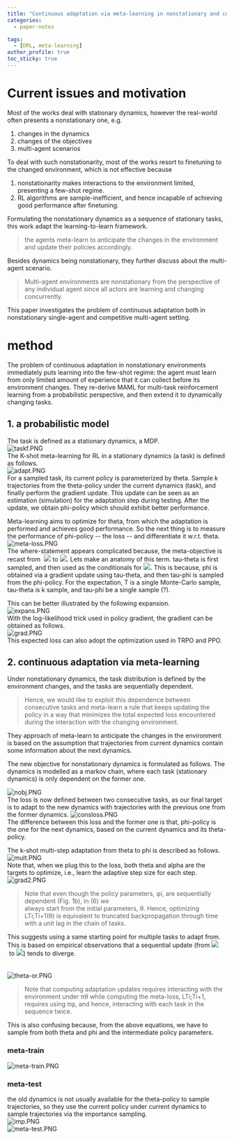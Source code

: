 ```yaml
---
title: "Continuous adaptation via meta-learning in nonstationary and competitive envrionments."
categories:
  - paper-notes

tags:
  - [DRL, meta-learning]
author_profile: true
toc_sticky: true
---
```

<a name="bd8bc354"></a>
# Current issues and motivation
Most of the works deal with stationary dynamics, however the real-world often presents a nonstationary one, e.g. 
1. changes in the dynamics
1. changes of the objectives
1. multi-agent scenarios

To deal with such nonstationarity, most of the works resort to finetuning to the changed environment, which is not effective because
1. nonstationarity makes interactions to the environment limited, presenting a few-shot regime.
1. RL algorithms are sample-inefficient, and hence incapable of achieving good performance after finetuning.

Formulating the nonstationary dynamics as a sequence of stationary tasks, this work adapt the learning-to-learn framework.
> the agents meta-learn to anticipate the changes in the environment and update their policies accordingly. 


Besides dynamics being nonstationary, they further discuss about the multi-agent scenario.
> Multi-agent environments are nonstationary from the perspective of any individual agent since all actors are learning and changing concurrently.


This paper investigates the problem of continuous adaptation both in nonstationary single-agent and competitive multi-agent setting.

<a name="method"></a>
# method
The problem of continuous adaptation in nonstationary environments immediately puts learning into the few-shot regime: the agent must learn from only limited amount of experience that it can collect before its environment changes.  They re-derive MAML for multi-task reinforcement learning from a probabilistic perspective, and then extend it to dynamically changing tasks.

<a name="dbb9620d"></a>
## 1. a probabilistic model
The task is defined as a stationary dynamics, a MDP.<br />
![taskf.PNG](https://cdn.nlark.com/yuque/0/2019/png/278890/1551420046239-4649ad63-d8c4-45a7-a992-e0ffd197a9be.png#align=left&display=inline&height=183&name=taskf.PNG&originHeight=213&originWidth=870&size=78745&status=done&width=746)<br />The K-shot meta-learning for RL in a stationary dynamics (a task) is defined as follows.<br />
![adapt.PNG](https://cdn.nlark.com/yuque/0/2019/png/278890/1551420294068-8be3767a-dc85-4f57-8c74-3b70a3ced63c.png#align=left&display=inline&height=191&name=adapt.PNG&originHeight=221&originWidth=865&size=78939&status=done&width=746)<br />For a sampled task, its current policy is parameterized by theta. Sample k trajectories from the theta-policy under the current dynamics (task), and finally perform the gradient update. This update can be seen as an estimation (simulation) for the adaptation step during testing. After the update, we obtain phi-policy which should exhibit better performance.

Meta-learning aims to optimize for theta, from which the adaptation is performed and achieves good performance. So the next thing is to measure the performance of phi-policy -- the loss -- and differentiate it w.r.t. theta.<br />
![meta-loss.PNG](https://cdn.nlark.com/yuque/0/2019/png/278890/1551420764625-5a32500c-18cd-4c69-9a9c-188ef672e553.png#align=left&display=inline&height=114&name=meta-loss.PNG&originHeight=131&originWidth=860&size=38230&status=done&width=746)<br />The where-statement appears complicated because, the meta-objective is recast from 
![](https://cdn.nlark.com/yuque/__latex/3880a6e4e439e6a5081bec492868ac06.svg#card=math&code=L_T%28%5Ctau_%5Cphi%29&height=25&width=49) to ![](https://cdn.nlark.com/yuque/__latex/de492df6f2e15c005cf07996b4ea92c0.svg#card=math&code=L_T%28%5Ctheta%29&height=24&width=41). Lets make an anatomy of this term. tau-theta is first sampled, and then used as the conditionals for ![](https://cdn.nlark.com/yuque/__latex/3880a6e4e439e6a5081bec492868ac06.svg#card=math&code=L_T%28%5Ctau_%5Cphi%29&height=25&width=49). This is because, phi is obtained via a gradient update using tau-theta, and then tau-phi is sampled from the phi-policy. For the expectation, T is a single Monte-Carlo sample, tau-theta is k sample, and tau-phi be a single sample (?).

This can be better illustrated by the following expansion.<br />![expans.PNG](https://cdn.nlark.com/yuque/0/2019/png/278890/1551422298575-ff33db13-ed2a-4400-ac42-534afc154f7b.png#align=left&display=inline&height=278&name=expans.PNG&originHeight=326&originWidth=874&size=76758&status=done&width=746)<br /> 
With the log-likelihood trick used in policy gradient, the gradient can be obtained as follows.<br />![grad.PNG](https://cdn.nlark.com/yuque/0/2019/png/278890/1551422411522-42c97f52-a4d7-4aa7-8603-52705d9b4db2.png#align=left&display=inline&height=82&name=grad.PNG&originHeight=82&originWidth=693&size=14336&status=done&width=693)<br />
This expected loss can also adopt the optimization used in TRPO and PPO.

<a name="be6748dc"></a>
## 2. continuous adaptation via meta-learning
Under nonstationary dynamics, the task distribution is defined by the environment changes, and the tasks are sequentially dependent.
> Hence, we would like to exploit this dependence between consecutive tasks and meta-learn a rule that keeps updating the policy in a way that minimizes the total expected loss encountered during the interaction with the changing environment. 


They approach of meta-learn to anticipate the changes in the environment is based on the assumption that trajectories from current dynamics contain some information about the next dynamics.

The new objective for nonstationary dynamics is formulated as follows. The dynamics is modelled as a markov chain, where each task (stationary dynamics) is only dependent on the former one.

![nobj.PNG](https://cdn.nlark.com/yuque/0/2019/png/278890/1551423504077-7bc7ff56-3c31-4f1d-a7b2-9610a8ebb656.png#align=left&display=inline&height=91&name=nobj.PNG&originHeight=91&originWidth=369&size=7412&status=done&width=369)<br />
The loss is now defined between two consecutive tasks, as our final target is to adapt to the new dynamics with trajectories with the previous one from the former dynamics.
![consloss.PNG](https://cdn.nlark.com/yuque/0/2019/png/278890/1551423685027-ee006f81-549d-4868-a913-bdde1f53f7b4.png#align=left&display=inline&height=50&name=consloss.PNG&originHeight=50&originWidth=702&size=11153&status=done&width=702)<br />
The difference between this loss and the former one is that, phi-policy is the one for the next dynamics, based on the current dynamics and its theta-policy.

The k-shot multi-step adaptation from theta to phi is described as follows.<br />
![mult.PNG](https://cdn.nlark.com/yuque/0/2019/png/278890/1551423956660-b9b6847e-1c13-4673-a580-eb6bba056c5c.png#align=left&display=inline&height=129&name=mult.PNG&originHeight=129&originWidth=615&size=20025&status=done&width=615)<br />
Note that, when we plug this to the loss, both theta and alpha are the targets to optimize, i.e., learn the adaptive step size for each step.<br />
![grad2.PNG](https://cdn.nlark.com/yuque/0/2019/png/278890/1551424101267-56018f92-1384-434e-b31f-e8a29404af04.png#align=left&display=inline&height=103&name=grad2.PNG&originHeight=114&originWidth=826&size=20056&status=done&width=746)
> Note that even though the policy parameters, φi, are sequentially dependent (Fig. 1b), in (6) we<br />always start from the initial parameters, θ. Hence, optimizing LTi;Ti+1(θ) is equivalent to truncated backpropagation through time with a unit lag in the chain of tasks.

This suggests using a same starting point for multiple tasks to adapt from. This is based on empirical observations that a sequential update (from ![](https://cdn.nlark.com/yuque/__latex/83c4a0f64b5c308332e71b11e874d4cc.svg#card=math&code=%5Cphi_i&height=24&width=15) to ![](https://cdn.nlark.com/yuque/__latex/a3471b1c08790ffcaf9d397a5c886d15.svg#card=math&code=%5Cphi_%7Bi%2B1%7D&height=24&width=30)) tends to diverge.<br /><br /><br />
![theta-or.PNG](https://cdn.nlark.com/yuque/0/2019/png/278890/1551426620184-127b26da-12bf-4380-bd02-7aa58f43533d.png#align=left&display=inline&height=145&name=theta-or.PNG&originHeight=145&originWidth=417&size=11002&status=done&width=417)
> Note that computing adaptation updates requires interacting with the environment under πθ while computing the meta-loss, LTi;Ti+1, requires using πφ, and hence, interacting with each task in the sequence twice. 

This is also confusing because, from the above equations, we have to sample from both theta and phi and the intermediate policy parameters.

<a name="meta-train"></a>
### meta-train

![meta-train.PNG](https://cdn.nlark.com/yuque/0/2019/png/278890/1551427359107-91066f89-e405-48f3-b001-64d5173fc670.png#align=left&display=inline&height=431&name=meta-train.PNG&originHeight=431&originWidth=431&size=85941&status=done&width=431)
<a name="meta-test"></a>
### meta-test
the old dynamics is not usually available for the theta-policy to sample trajectories, so they use the current policy under current dynamics to sample trajectories via the importance sampling.<br />
![imp.PNG](https://cdn.nlark.com/yuque/0/2019/png/278890/1551429544427-55d55035-2870-4426-9b08-a0325ef94a48.png#align=left&display=inline&height=72&name=imp.PNG&originHeight=72&originWidth=678&size=13658&status=done&width=678)<br />
![meta-test.PNG](https://cdn.nlark.com/yuque/0/2019/png/278890/1551435251998-6dd9f3e6-124b-4a19-94b6-f7641d8c063c.png#align=left&display=inline&height=265&name=meta-test.PNG&originHeight=265&originWidth=429&size=52381&status=done&width=429)
